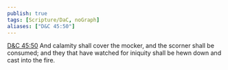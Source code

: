 ```yaml
---
publish: true
tags: [Scripture/DaC, noGraph]
aliases: ["D&C 45:50"]
---
```

[D&C 45:50](https://churchofjesuschrist.org/study/scriptures/dc-testament/dc/45?lang=eng&id=p50#p50) And calamity shall cover the mocker, and the scorner shall be consumed; and they that have watched for iniquity shall be hewn down and cast into the fire.
